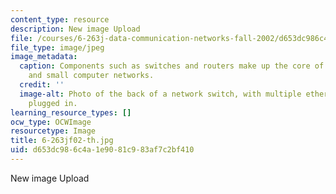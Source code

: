```yaml
---
content_type: resource
description: New image Upload
file: /courses/6-263j-data-communication-networks-fall-2002/d653dc986c4a1e9081c983af7c2bf410_6-263jf02-th.jpg
file_type: image/jpeg
image_metadata:
  caption: Components such as switches and routers make up the core of both large
    and small computer networks.
  credit: ''
  image-alt: Photo of the back of a network switch, with multiple ethernet cables
    plugged in.
learning_resource_types: []
ocw_type: OCWImage
resourcetype: Image
title: 6-263jf02-th.jpg
uid: d653dc98-6c4a-1e90-81c9-83af7c2bf410
---
```

New image Upload

